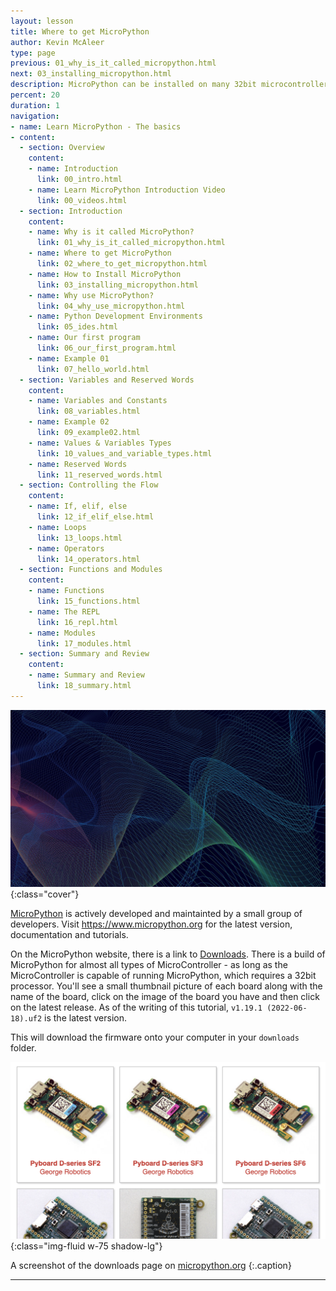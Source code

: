```yaml
---
layout: lesson
title: Where to get MicroPython
author: Kevin McAleer
type: page
previous: 01_why_is_it_called_micropython.html
next: 03_installing_micropython.html
description: MicroPython can be installed on many 32bit microcontrollers
percent: 20
duration: 1
navigation:
- name: Learn MicroPython - The basics
- content:
  - section: Overview
    content:
    - name: Introduction
      link: 00_intro.html
    - name: Learn MicroPython Introduction Video
      link: 00_videos.html
  - section: Introduction
    content:
    - name: Why is it called MicroPython?
      link: 01_why_is_it_called_micropython.html
    - name: Where to get MicroPython
      link: 02_where_to_get_micropython.html
    - name: How to Install MicroPython
      link: 03_installing_micropython.html
    - name: Why use MicroPython?
      link: 04_why_use_micropython.html
    - name: Python Development Environments
      link: 05_ides.html
    - name: Our first program
      link: 06_our_first_program.html
    - name: Example 01
      link: 07_hello_world.html
  - section: Variables and Reserved Words
    content:
    - name: Variables and Constants
      link: 08_variables.html
    - name: Example 02
      link: 09_example02.html
    - name: Values & Variables Types
      link: 10_values_and_variable_types.html
    - name: Reserved Words
      link: 11_reserved_words.html
  - section: Controlling the Flow
    content:
    - name: If, elif, else
      link: 12_if_elif_else.html
    - name: Loops
      link: 13_loops.html
    - name: Operators
      link: 14_operators.html
  - section: Functions and Modules
    content:
    - name: Functions
      link: 15_functions.html
    - name: The REPL
      link: 16_repl.html
    - name: Modules
      link: 17_modules.html
  - section: Summary and Review
    content:
    - name: Summary and Review
      link: 18_summary.html
---
```



![Cover photo of a geometric pattern](assets/where_download.jpg){:class="cover"}

[MicroPython](https://www.micropython.org) is actively developed and maintainted by a small group of developers. Visit <https://www.micropython.org> for the latest version, documentation and tutorials.

On the MicroPython website, there is a link to [Downloads](https://www.micropython.org/download/). There is a build of MicroPython for almost all types of MicroController - as long as the MicroController is capable of running MicroPython, which requires a 32bit processor. You'll see a small thumbnail picture of each board along with the name of the board, click on the image of the board you have and then click on the latest release. As of the writing of this tutorial, `v1.19.1 (2022-06-18).uf2` is the latest version.

This will download the firmware onto your computer in your `downloads` folder.

![screenshot of the downloads page on micropython.org](assets/downloads.png){:class="img-fluid w-75 shadow-lg"}

A screenshot of the downloads page on [micropython.org](https://www.micropython.org/download/)
{:.caption}

---

